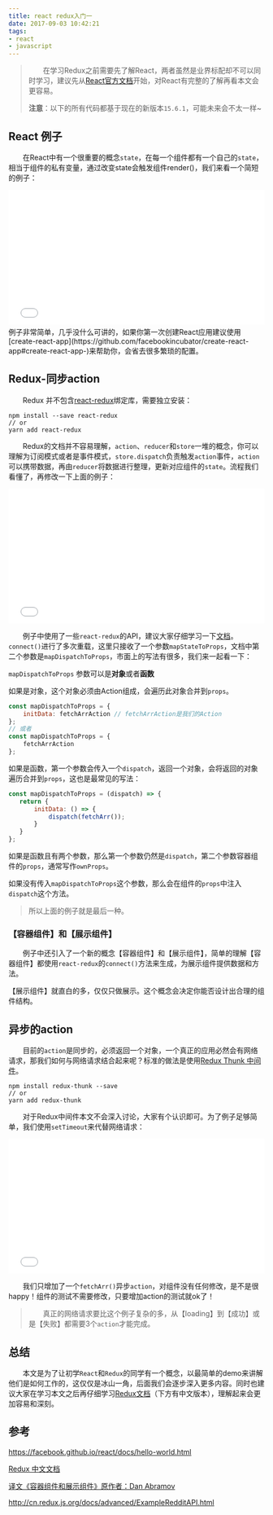 ```yaml
---
title: react redux入门一
date: 2017-09-03 10:42:21
tags:
- react
- javascript
---
```


> 　　在学习Redux之前需要先了解React，两者虽然是业界标配却不可以同时学习，建议先从[React官方文档](https://facebook.github.io/react/docs/hello-world.html)开始，对React有完整的了解再看本文会更容易。
>
> **注意**：以下的所有代码都基于现在的新版本`15.6.1`，可能未来会不太一样~

##  React 例子

　　在React中有一个很重要的概念`state`，在每一个组件都有一个自己的`state`，相当于组件的私有变量，通过改变state会触发组件render()，我们来看一个简短的例子：
<iframe height='265' scrolling='no' title='React1' src='//codepen.io/xbl/embed/ZJPYqE/?height=265&theme-id=0&default-tab=js,result&embed-version=2' frameborder='no' allowtransparency='true' allowfullscreen='true' style='width: 100%;'>See the Pen <a href='https://codepen.io/xbl/pen/ZJPYqE/'>React1</a> by javascript.xie (<a href='https://codepen.io/xbl'>@xbl</a>) on <a href='https://codepen.io'>CodePen</a>.
</iframe>
　　例子非常简单，几乎没什么可讲的，如果你第一次创建React应用建议使用[create-react-app](https://github.com/facebookincubator/create-react-app#create-react-app-)来帮助你，会省去很多繁琐的配置。

##  Redux-同步action 

　　Redux 并不包含[react-redux](https://github.com/reactjs/react-redux)绑定库，需要独立安装：

```shell
npm install --save react-redux
// or
yarn add react-redux
```
　　Redux的文档并不容易理解，`action`、`reducer`和`store`一堆的概念，你可以理解为订阅模式或者是事件模式，`store.dispatch`负责触发`action`事件，`action`可以携带数据，再由`reducer`将数据进行整理，更新对应组件的`state`。流程我们看懂了，再修改一下上面的例子：

<iframe height='265' scrolling='no' title='React-Redux-Sync2' src='//codepen.io/xbl/embed/vJPNqK/?height=265&theme-id=0&default-tab=js,result&embed-version=2' frameborder='no' allowtransparency='true' allowfullscreen='true' style='width: 100%;'>See the Pen <a href='https://codepen.io/xbl/pen/vJPNqK/'>React-Redux-Sync2</a> by javascript.xie (<a href='https://codepen.io/xbl'>@xbl</a>) on <a href='https://codepen.io'>CodePen</a>.
</iframe>

　　例子中使用了一些`react-redux`的API，建议大家仔细学习一下[文档](https://github.com/reactjs/react-redux/blob/master/docs/api.md#api)。`connect()`进行了多次重载，这里只接收了一个参数`mapStateToProps`，文档中第二个参数是`mapDispatchToProps`，市面上的写法有很多，我们来一起看一下：

`mapDispatchToProps` 参数可以是**对象**或者**函数**

如果是对象，这个对象必须由Action组成，会遍历此对象合并到`props`。

```javascript
const mapDispatchToProps = {
	initData: fetchArrAction // fetchArrAction是我们的Action
};
// 或者
const mapDispatchToProps = {
 	fetchArrAction
};
```

如果是函数，第一个参数会传入一个`dispatch`，返回一个对象，会将返回的对象遍历合并到`props`，这也是最常见的写法：

 ```javascript
const mapDispatchToProps = (dispatch) => {
 	return {
 		initData: () => {
 			dispatch(fetchArr());
 		}
 	}
};
 ```


如果是函数且有两个参数，那么第一个参数仍然是`dispatch`，第二个参数容器组件的`props`，通常写作`ownProps`。

如果没有传入`mapDispatchToProps`这个参数，那么会在组件的`props`中注入`dispatch`这个方法。

>  所以上面的例子就是最后一种。

### 【容器组件】和【展示组件】 

　　例子中还引入了一个新的概念【容器组件】和【展示组件】，简单的理解【容器组件】都使用`react-redux`的`connect()`方法来生成，为展示组件提供数据和方法。

【展示组件】就直白的多，仅仅只做展示。这个概念会决定你能否设计出合理的组件结构。

## 异步的action

　　目前的`action`是同步的，必须返回一个对象，一个真正的应用必然会有网络请求，那我们如何与网络请求结合起来呢？标准的做法是使用[Redux Thunk 中间件](https://github.com/gaearon/redux-thunk)。

```shell
npm install redux-thunk --save
// or 
yarn add redux-thunk
```

　　对于Redux中间件本文不会深入讨论，大家有个认识即可。为了例子足够简单，我们使用`setTimeout`来代替网络请求：
<iframe height='265' scrolling='no' title='React-Redux-Async' src='//codepen.io/xbl/embed/JyzdxZ/?height=265&theme-id=0&default-tab=js,result&embed-version=2' frameborder='no' allowtransparency='true' allowfullscreen='true' style='width: 100%;'>See the Pen <a href='https://codepen.io/xbl/pen/JyzdxZ/'>React-Redux-Async</a> by javascript.xie (<a href='https://codepen.io/xbl'>@xbl</a>) on <a href='https://codepen.io'>CodePen</a>.
</iframe>

　　我们只增加了一个`fetchArr()`异步`action`，对组件没有任何修改，是不是很happy！组件的测试不需要修改，只要增加action的测试就ok了！

> 　　真正的网络请求要比这个例子复杂的多，从【loading】到【成功】或是【失败】都需要3个`action`才能完成。

## 总结

　　本文是为了让初学`React`和`Redux`的同学有一个概念，以最简单的demo来讲解他们是如何工作的，这仅仅是冰山一角，后面我们会逐步深入更多内容。同时也建议大家在学习本文之后再仔细学习[Redux文档](http://redux.js.org/)（下方有中文版本），理解起来会更加容易和深刻。

## 参考

https://facebook.github.io/react/docs/hello-world.html

[Redux 中文文档](http://github.com/camsong/redux-in-chinese)

[译文《容器组件和展示组件》原作者：Dan Abramov](http://www.jianshu.com/p/6fa2b21f5df3)

http://cn.redux.js.org/docs/advanced/ExampleRedditAPI.html

